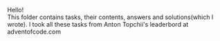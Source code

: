 Hello!</br>
This folder contains tasks, their contents, answers and solutions(which l wrote).
l took all these tasks from Anton Topchii's leaderbord at adventofcode.com
